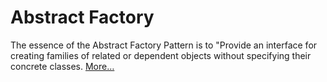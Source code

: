 Abstract Factory
================

The essence of the Abstract Factory Pattern is to "Provide an interface for creating families of related or dependent
objects without specifying their concrete classes. [More…](http://en.wikipedia.org/wiki/Abstract_factory_pattern)